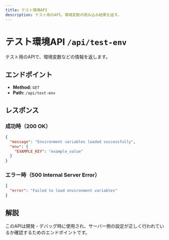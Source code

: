 ```yaml
---
title: テスト環境API
description: テスト用のAPI。環境変数の読み込み結果を返す。
---
```


# テスト環境API `/api/test-env`

テスト用のAPIで、環境変数などの情報を返します。

## エンドポイント

- **Method:** `GET`
- **Path:** `/api/test-env`

## レスポンス

### 成功時（200 OK）

```json
{
  "message": "Environment variables loaded successfully",
  "env": {
    "EXAMPLE_KEY": "example_value"
  }
}
```

### エラー時（500 Internal Server Error）

```json
{
  "error": "Failed to load environment variables"
}
```

## 解説

このAPIは開発・デバッグ時に使用され、サーバー側の設定が正しく行われているか確認するためのエンドポイントです。

